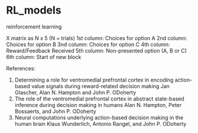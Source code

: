 # RL_models
reinforcement learning

X matrix as N x 5 (N = trials)
1st column: Choices for option A
2nd column: Choices for option B
3nd column: Choices for option C
4th column: Reward/Feedback Received 
5th column: Non-presented option (A, B or C) 
6th column: Start of new block

References:
1) Determining a role for ventromedial prefrontal cortex in encoding action-based value signals during reward-related decision making
   Jan Glascher, Alan N. Hampton and John P. ODoherty
2) The role of the ventromedial prefrontal cortex in abstract state-based inference during decision making in humans
   Alan N. Hampton, Peter Bossaerts, and John P. ODoherty
3) Neural computations underlying action-based decision making in the human brain
   Klaus Wunderlich, Antonio Rangel, and John P. ODoherty

